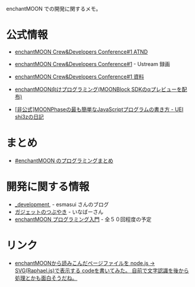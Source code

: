 enchantMOON での開発に関するメモ。

# 公式情報

- [enchantMOON Crew&Developers Conference#1 ATND](http://atnd.org/event/enchantmoon)
- [enchantMOON Crew&Developers Conference#1](http://www.ustream.tv/recorded/37835591) - Ustream 録画
- [enchantMOON Crew&Developers Conference#1 資料](http://enchantmoon.com/news/?p=352)

- [enchantMOON向けプログラミング(MOONBlock SDKのαプレビューを配布)](http://d.hatena.ne.jp/shi3z/20130427/1367074680)
- [[非公式]MOONPhaseの最も簡単なJavaScriptプログラムの書き方 - UEI shi3zの日記](http://d.hatena.ne.jp/shi3z/20130724/1374630729)


# まとめ

- [#enchantMOON のプログラミングまとめ](http://togetter.com/li/541791)


# 開発に関する情報

- [_development,](http://d.hatena.ne.jp/esmasui/) - esmasui さんのブログ
- [ガジェットのつぶやき](http://inaberwrite.sblo.jp/) - いなばーさん
- [enchantMOON プログラミング入門](http://nagano.monalisa-au.org/enchantmoon-%E3%83%97%E3%83%AD%E3%82%B0%E3%83%A9%E3%83%9F%E3%83%B3%E3%82%B0%E5%85%A5%E9%96%80) - 全５０回程度の予定


# リンク

- [enchantMOONから読みこんだページファイルを node.js → SVG(Raphael.js)で表示する codeを書いてみた。 自前で文字認識を後から処理とかも面白そうだね。](http://twitpic.com/d0undu)
